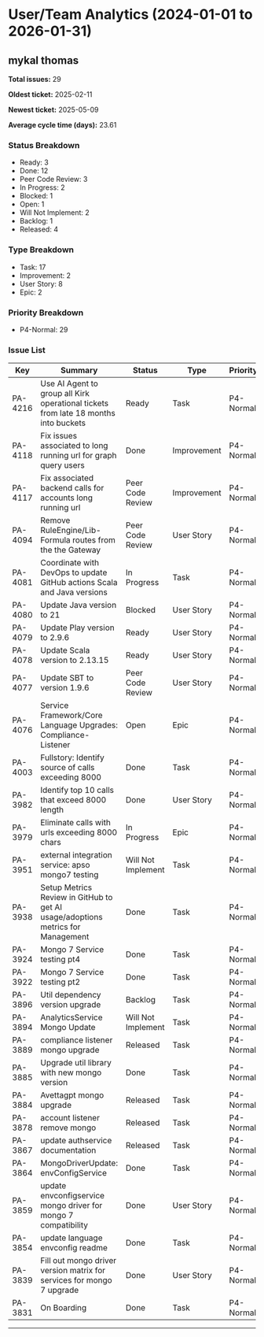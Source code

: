# User/Team Analytics (2024-01-01 to 2026-01-31)

## mykal thomas

**Total issues:** 29

**Oldest ticket:** 2025-02-11

**Newest ticket:** 2025-05-09

**Average cycle time (days):** 23.61

### Status Breakdown
- Ready: 3
- Done: 12
- Peer Code Review: 3
- In Progress: 2
- Blocked: 1
- Open: 1
- Will Not Implement: 2
- Backlog: 1
- Released: 4

### Type Breakdown
- Task: 17
- Improvement: 2
- User Story: 8
- Epic: 2

### Priority Breakdown
- P4-Normal: 29

### Issue List
| Key | Summary | Status | Type | Priority | Created | Updated | Resolved |
|-----|---------|--------|------|----------|---------|---------|----------|
| PA-4216 | Use AI Agent to group all Kirk operational tickets from late 18 months into buckets | Ready | Task | P4-Normal | 2025-05-09 | 2025-05-09 | N/A |
| PA-4118 | Fix issues associated to long running url for graph query users | Done | Improvement | P4-Normal | 2025-04-09 | 2025-04-29 | 2025-04-29 |
| PA-4117 | Fix associated backend calls for accounts long running url | Peer Code Review | Improvement | P4-Normal | 2025-04-09 | 2025-05-08 | N/A |
| PA-4094 | Remove RuleEngine/Lib-Formula routes from the the Gateway | Peer Code Review | User Story | P4-Normal | 2025-04-02 | 2025-05-05 | N/A |
| PA-4081 | Coordinate with DevOps to update GitHub actions Scala and Java versions | In Progress | Task | P4-Normal | 2025-04-02 | 2025-05-05 | N/A |
| PA-4080 | Update Java version to 21 | Blocked | User Story | P4-Normal | 2025-04-02 | 2025-05-09 | N/A |
| PA-4079 | Update Play version to 2.9.6 | Ready | User Story | P4-Normal | 2025-04-02 | 2025-04-30 | N/A |
| PA-4078 | Update Scala version to 2.13.15 | Ready | User Story | P4-Normal | 2025-04-02 | 2025-04-30 | N/A |
| PA-4077 | Update SBT to version 1.9.6 | Peer Code Review | User Story | P4-Normal | 2025-04-02 | 2025-05-09 | N/A |
| PA-4076 | Service Framework/Core Language Upgrades:  Compliance-Listener | Open | Epic | P4-Normal | 2025-04-02 | 2025-05-07 | N/A |
| PA-4003 | Fullstory: Identify source of calls exceeding 8000 | Done | Task | P4-Normal | 2025-03-21 | 2025-04-29 | 2025-04-29 |
| PA-3982 | Identify top 10 calls that exceed 8000 length | Done | User Story | P4-Normal | 2025-03-18 | 2025-04-10 | 2025-04-10 |
| PA-3979 | Eliminate calls with urls exceeding 8000 chars | In Progress | Epic | P4-Normal | 2025-03-17 | 2025-04-09 | N/A |
| PA-3951 | external integration service: apso mongo7 testing | Will Not Implement | Task | P4-Normal | 2025-03-10 | 2025-04-08 | 2025-04-01 |
| PA-3938 | Setup Metrics Review in GitHub to get AI usage/adoptions metrics for Management | Done | Task | P4-Normal | 2025-03-05 | 2025-04-03 | 2025-04-03 |
| PA-3924 | Mongo 7 Service testing pt4 | Done | Task | P4-Normal | 2025-03-03 | 2025-04-08 | 2025-03-20 |
| PA-3922 | Mongo 7 Service testing pt2 | Done | Task | P4-Normal | 2025-03-03 | 2025-04-08 | 2025-03-20 |
| PA-3896 | Util dependency version upgrade  | Backlog | Task | P4-Normal | 2025-02-25 | 2025-04-02 | N/A |
| PA-3894 | AnalyticsService Mongo Update | Will Not Implement | Task | P4-Normal | 2025-02-25 | 2025-04-16 | 2025-04-16 |
| PA-3889 | compliance listener mongo upgrade | Released | Task | P4-Normal | 2025-02-24 | 2025-04-08 | 2025-03-05 |
| PA-3885 | Upgrade util library with new mongo version | Done | Task | P4-Normal | 2025-02-24 | 2025-04-08 | 2025-02-26 |
| PA-3884 | Avettagpt mongo upgrade | Released | Task | P4-Normal | 2025-02-24 | 2025-04-08 | 2025-03-05 |
| PA-3878 | account listener remove mongo | Released | Task | P4-Normal | 2025-02-21 | 2025-04-08 | 2025-03-05 |
| PA-3867 | update authservice documentation | Released | Task | P4-Normal | 2025-02-19 | 2025-04-08 | 2025-02-19 |
| PA-3864 | MongoDriverUpdate: envConfigService | Done | Task | P4-Normal | 2025-02-19 | 2025-04-08 | 2025-04-01 |
| PA-3859 | update envconfigservice mongo driver for mongo 7 compatibility | Done | User Story | P4-Normal | 2025-02-18 | 2025-04-08 | 2025-04-01 |
| PA-3854 | update language envconfig readme | Done | Task | P4-Normal | 2025-02-18 | 2025-04-08 | 2025-04-01 |
| PA-3839 | Fill out mongo driver version matrix for services for mongo 7 upgrade | Done | User Story | P4-Normal | 2025-02-12 | 2025-04-08 | 2025-04-01 |
| PA-3831 | On Boarding | Done | Task | P4-Normal | 2025-02-11 | 2025-02-19 | 2025-02-14 |

---

